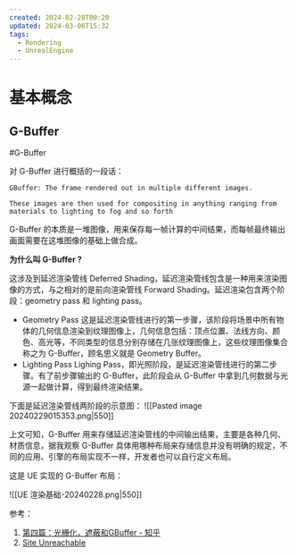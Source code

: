 ```yaml
---
created: 2024-02-28T00:20
updated: 2024-03-06T15:32
tags:
  - Rendering
  - UnrealEngine
---
```

# 基本概念

## G-Buffer

#G-Buffer

对 G-Buffer 进行概括的一段话：

```
GBuffer: The frame rendered out in multiple different images. 

These images are then used for compositing in anything ranging from materials to lighting to fog and so forth
```

G-Buffer 的本质是一堆图像，用来保存每一帧计算的中间结果，而每帧最终输出画面需要在这堆图像的基础上做合成。

**为什么叫 G-Buffer ?**

这涉及到延迟渲染管线 Deferred Shading，延迟渲染管线包含是一种用来渲染图像的方式，与之相对的是前向渲染管线 Forward Shading。延迟渲染包含两个阶段：geometry pass 和 lighting pass。

- Geometry Pass
	这是延迟渲染管线进行的第一步骤，该阶段将场景中所有物体的几何信息渲染到纹理图像上，几何信息包括：顶点位置、法线方向、颜色、高光等，不同类型的信息分别存储在几张纹理图像上，这些纹理图像集合称之为 G-Buffer，顾名思义就是 Geometry Buffer。
- Lighting Pass
	Lighing Pass，即光照阶段，是延迟渲染管线进行的第二步骤。有了前步骤输出的 G-Buffer，此阶段会从 G-Buffer 中拿到几何数据与光源一起做计算，得到最终渲染结果。

下面是延迟渲染管线两阶段的示意图：
![[Pasted image 20240229015353.png|550]]

上文可知，G-Buffer 用来存储延迟渲染管线的中间输出结果，主要是各种几何、材质信息，据我观察 G-Buffer 具体用哪种布局来存储信息并没有明确的规定，不同的应用、引擎的布局实现不一样，开发者也可以自行定义布局。

这是 UE 实现的 G-Buffer 布局：

![[UE 渲染基础-20240228.png|550]]

参考：
1. [第四篇：光栅化，遮蔽和GBuffer - 知乎](https://zhuanlan.zhihu.com/p/674943090)
2. [Site Unreachable](https://learnopengl.com/Advanced-Lighting/Deferred-Shading)
